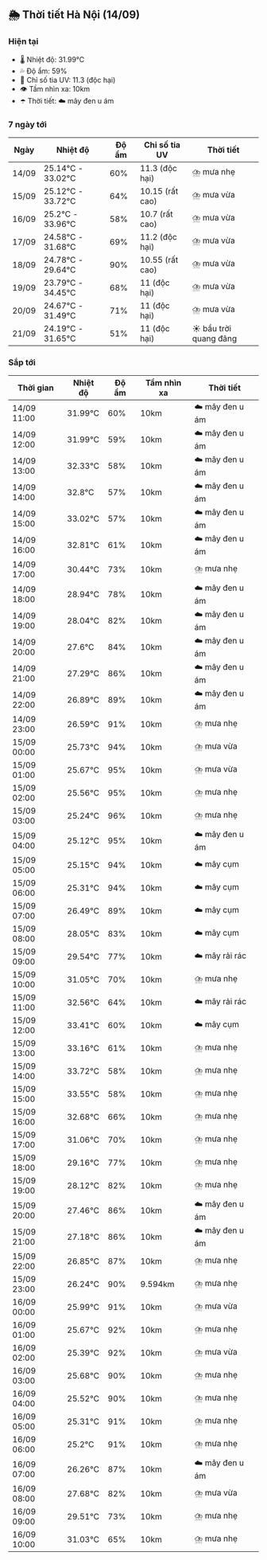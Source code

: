 ## 🌦️ Thời tiết Hà Nội (14/09)

### Hiện tại

- 🌡️ Nhiệt độ: 31.99℃
- 💦 Độ ẩm: 59%
- 🌟 Chỉ số tia UV: 11.3 (độc hại)
- 👁️ Tầm nhìn xa: 10km
- ☂️ Thời tiết: ☁️ mây đen u ám

### 7 ngày tới

| Ngày | Nhiệt độ | Độ ẩm | Chỉ số tia UV | Thời tiết |
| --- | --- | --- | --- | --- |
| 14/09 | 25.14℃ - 33.02℃ | 60% | 11.3 (độc hại) | ⛈️ mưa nhẹ |
| 15/09 | 25.12℃ - 33.72℃ | 64% | 10.15 (rất cao) | ⛈️ mưa vừa |
| 16/09 | 25.2℃ - 33.96℃ | 58% | 10.7 (rất cao) | ⛈️ mưa vừa |
| 17/09 | 24.58℃ - 31.68℃ | 69% | 11.2 (độc hại) | ⛈️ mưa vừa |
| 18/09 | 24.78℃ - 29.64℃ | 90% | 10.55 (rất cao) | ⛈️ mưa vừa |
| 19/09 | 23.79℃ - 34.45℃ | 68% | 11 (độc hại) | ⛈️ mưa vừa |
| 20/09 | 24.67℃ - 31.49℃ | 71% | 11 (độc hại) | ⛈️ mưa vừa |
| 21/09 | 24.19℃ - 31.65℃ | 51% | 11 (độc hại) | ☀️ bầu trời quang đãng |

### Sắp tới

| Thời gian | Nhiệt độ | Độ ẩm | Tầm nhìn xa | Thời tiết |
| --- | --- | --- | --- | --- |
| 14/09 11:00 | 31.99℃ | 60% | 10km | ☁️ mây đen u ám |
| 14/09 12:00 | 31.99℃ | 59% | 10km | ☁️ mây đen u ám |
| 14/09 13:00 | 32.33℃ | 58% | 10km | ☁️ mây đen u ám |
| 14/09 14:00 | 32.8℃ | 57% | 10km | ☁️ mây đen u ám |
| 14/09 15:00 | 33.02℃ | 57% | 10km | ☁️ mây đen u ám |
| 14/09 16:00 | 32.81℃ | 61% | 10km | ☁️ mây đen u ám |
| 14/09 17:00 | 30.44℃ | 73% | 10km | ⛈️ mưa nhẹ |
| 14/09 18:00 | 28.94℃ | 78% | 10km | ☁️ mây đen u ám |
| 14/09 19:00 | 28.04℃ | 82% | 10km | ☁️ mây đen u ám |
| 14/09 20:00 | 27.6℃ | 84% | 10km | ☁️ mây đen u ám |
| 14/09 21:00 | 27.29℃ | 86% | 10km | ☁️ mây đen u ám |
| 14/09 22:00 | 26.89℃ | 89% | 10km | ☁️ mây đen u ám |
| 14/09 23:00 | 26.59℃ | 91% | 10km | ⛈️ mưa nhẹ |
| 15/09 00:00 | 25.73℃ | 94% | 10km | ⛈️ mưa vừa |
| 15/09 01:00 | 25.67℃ | 95% | 10km | ⛈️ mưa vừa |
| 15/09 02:00 | 25.56℃ | 95% | 10km | ⛈️ mưa nhẹ |
| 15/09 03:00 | 25.24℃ | 96% | 10km | ⛈️ mưa nhẹ |
| 15/09 04:00 | 25.12℃ | 95% | 10km | ☁️ mây đen u ám |
| 15/09 05:00 | 25.15℃ | 94% | 10km | ☁️ mây cụm |
| 15/09 06:00 | 25.31℃ | 94% | 10km | ☁️ mây cụm |
| 15/09 07:00 | 26.49℃ | 89% | 10km | ☁️ mây cụm |
| 15/09 08:00 | 28.05℃ | 83% | 10km | ☁️ mây cụm |
| 15/09 09:00 | 29.54℃ | 77% | 10km | ☁️ mây rải rác |
| 15/09 10:00 | 31.05℃ | 70% | 10km | ⛈️ mưa nhẹ |
| 15/09 11:00 | 32.56℃ | 64% | 10km | ☁️ mây rải rác |
| 15/09 12:00 | 33.41℃ | 60% | 10km | ☁️ mây cụm |
| 15/09 13:00 | 33.16℃ | 61% | 10km | ⛈️ mưa nhẹ |
| 15/09 14:00 | 33.72℃ | 58% | 10km | ⛈️ mưa nhẹ |
| 15/09 15:00 | 33.55℃ | 58% | 10km | ⛈️ mưa nhẹ |
| 15/09 16:00 | 32.68℃ | 66% | 10km | ⛈️ mưa nhẹ |
| 15/09 17:00 | 31.06℃ | 70% | 10km | ⛈️ mưa nhẹ |
| 15/09 18:00 | 29.16℃ | 77% | 10km | ⛈️ mưa nhẹ |
| 15/09 19:00 | 28.12℃ | 82% | 10km | ⛈️ mưa nhẹ |
| 15/09 20:00 | 27.46℃ | 86% | 10km | ☁️ mây đen u ám |
| 15/09 21:00 | 27.18℃ | 86% | 10km | ☁️ mây đen u ám |
| 15/09 22:00 | 26.85℃ | 87% | 10km | ⛈️ mưa nhẹ |
| 15/09 23:00 | 26.24℃ | 90% | 9.594km | ⛈️ mưa nhẹ |
| 16/09 00:00 | 25.99℃ | 91% | 10km | ⛈️ mưa vừa |
| 16/09 01:00 | 25.67℃ | 92% | 10km | ⛈️ mưa nhẹ |
| 16/09 02:00 | 25.39℃ | 92% | 10km | ⛈️ mưa vừa |
| 16/09 03:00 | 25.68℃ | 90% | 10km | ⛈️ mưa nhẹ |
| 16/09 04:00 | 25.52℃ | 90% | 10km | ⛈️ mưa nhẹ |
| 16/09 05:00 | 25.31℃ | 91% | 10km | ⛈️ mưa nhẹ |
| 16/09 06:00 | 25.2℃ | 91% | 10km | ⛈️ mưa nhẹ |
| 16/09 07:00 | 26.26℃ | 87% | 10km | ☁️ mây đen u ám |
| 16/09 08:00 | 27.68℃ | 82% | 10km | ⛈️ mưa vừa |
| 16/09 09:00 | 29.51℃ | 73% | 10km | ⛈️ mưa nhẹ |
| 16/09 10:00 | 31.03℃ | 65% | 10km | ⛈️ mưa nhẹ |
